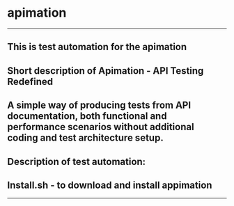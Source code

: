 # apimation
------------------------------------------------------
This is test automation for the apimation
------------------------------------------------------
Short description of Apimation - API Testing Redefined
------------------------------------------------------
A simple way of producing tests from API documentation, both functional and performance scenarios 
without additional coding and test architecture setup.
------------------------------------------------------
Description of test automation:
------------------------------------------------------
Install.sh - to download and install appimation
------------------------------------------------------














------------------------------------------------------
